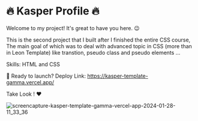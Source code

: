 # 🔥 Kasper Profile 🔥 
Welcome to my project! It's great to have you here. 😉 

This is the second project that I built after I finished the entire CSS course,
The main goal of which was to deal with advanced topic in CSS (more than in Leon Template) like transtion, pseudo class and pseudo elements ...


Skills: HTML and CSS  

🚀 Ready to launch? Deploy Link: https://kasper-template-gamma.vercel.app/

 Take Look ! ❤️ 

![screencapture-kasper-template-gamma-vercel-app-2024-01-28-11_33_36](https://github.com/alaa-abdoh/Portfolio/assets/114018618/22445b15-5602-4c54-8f2c-ceadde6ffbc3)
